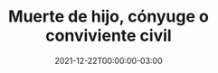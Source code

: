 ---
title: "Muerte de hijo, cónyuge o conviviente civil"
date: 2021-12-22T00:00:00-03:00
lastmod: 2022-10-05T00:00:00-03:00
weight: 5
draft: false
keywords: ["people", "muerte", "hijos","conyuge","padres"]
description: "Muerte de hijo, cónyuge o conviviente civil"
mantained_by:
    - alejandrapaola
---